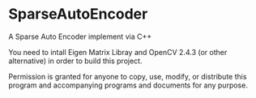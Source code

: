 SparseAutoEncoder
=================

A Sparse Auto Encoder implement via C++

You need to intall Eigen Matrix Libray and OpenCV 2.4.3 (or other alternative) in order to build this project.

Permission is granted for anyone to copy, use, modify, or distribute this program and accompanying programs and documents for any purpose.
